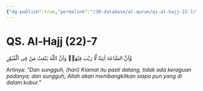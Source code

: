 ```yaml
---
{"dg-publish":true,"permalink":"/30-database/al-quran/qs-al-hajj-22-7/"}
---
```



# QS. Al-Hajj (22)-7
وَّاَنَّ السَّاعَةَ اٰتِيَةٌ لَّا رَيْبَ فِيْهَاۙ وَاَنَّ اللّٰهَ يَبْعَثُ مَنْ فِى الْقُبُوْرِ 

Artinya: *"Dan sungguh, (hari) Kiamat itu pasti datang, tidak ada keraguan padanya; dan sungguh, Allah akan membangkitkan siapa pun yang di dalam kubur."*
